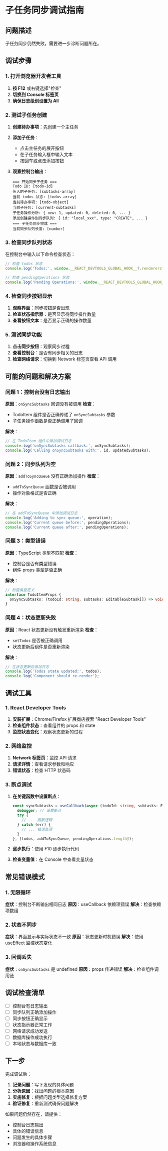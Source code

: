 # 子任务同步调试指南

## 问题描述

子任务同步仍然失败，需要进一步诊断问题所在。

## 调试步骤

### 1. 打开浏览器开发者工具

1. **按 F12** 或右键选择"检查"
2. **切换到 Console 标签页**
3. **确保日志级别设置为 All**

### 2. 测试子任务创建

1. **创建待办事项**：先创建一个主任务
2. **添加子任务**：
   - 点击主任务的展开按钮
   - 在子任务输入框中输入文本
   - 按回车或点击添加按钮

3. **观察控制台输出**：
   ```
   === 开始同步子任务 ===
   Todo ID: [todo-id]
   传入的子任务: [subtasks-array]
   当前 todos 状态: [todos-array]
   当前待办事项: [todo-object]
   当前子任务: [current-subtasks]
   子任务操作分析: { new: 1, updated: 0, deleted: 0, ... }
   添加创建操作到同步队列: { id: "local_xxx", type: "CREATE", ... }
   === 子任务同步完成 ===
   当前同步队列长度: [number]
   ```

### 3. 检查同步队列状态

在控制台中输入以下命令检查状态：

```javascript
// 检查 todos 状态
console.log('Todos:', window.__REACT_DEVTOOLS_GLOBAL_HOOK__?.renderers?.get(1)?.getCurrentFiber()?.memoizedState?.baseQueue?.payload?.memoizedState);

// 检查 pendingOperations 状态
console.log('Pending Operations:', window.__REACT_DEVTOOLS_GLOBAL_HOOK__?.renderers?.get(1)?.getCurrentFiber()?.memoizedState?.baseQueue?.payload?.memoizedState);
```

### 4. 检查同步按钮显示

1. **观察界面**：同步按钮是否出现
2. **检查状态指示器**：是否显示待同步操作数量
3. **查看按钮文本**：是否显示正确的操作数量

### 5. 测试同步功能

1. **点击同步按钮**：观察同步过程
2. **查看控制台**：是否有同步相关的日志
3. **检查网络请求**：切换到 Network 标签页查看 API 调用

## 可能的问题和解决方案

### 问题 1：控制台没有日志输出

**原因**：`onSyncSubtasks` 回调没有被调用
**检查**：
- TodoItem 组件是否正确传递了 `onSyncSubtasks` 参数
- 子任务操作函数是否正确调用了回调

**解决**：
```typescript
// 在 TodoItem 组件中添加调试日志
console.log('onSyncSubtasks callback:', onSyncSubtasks);
console.log('Calling onSyncSubtasks with:', id, updatedSubtasks);
```

### 问题 2：同步队列为空

**原因**：`addToSyncQueue` 没有正确添加操作
**检查**：
- `addToSyncQueue` 函数是否被调用
- 操作对象格式是否正确

**解决**：
```typescript
// 在 addToSyncQueue 中添加调试日志
console.log('Adding to sync queue:', operation);
console.log('Current queue before:', pendingOperations);
console.log('Current queue after:', pendingOperations);
```

### 问题 3：类型错误

**原因**：TypeScript 类型不匹配
**检查**：
- 控制台是否有类型错误
- 组件 props 类型是否正确

**解决**：
```typescript
// 检查类型定义
interface TodoItemProps {
  onSyncSubtasks: (todoId: string, subtasks: EditableSubtask[]) => void;
}
```

### 问题 4：状态更新失败

**原因**：React 状态更新没有触发重新渲染
**检查**：
- `setTodos` 是否被正确调用
- 状态更新后组件是否重新渲染

**解决**：
```typescript
// 在状态更新后添加日志
console.log('Todos state updated:', todos);
console.log('Component should re-render');
```

## 调试工具

### 1. React Developer Tools

1. **安装扩展**：Chrome/Firefox 扩展商店搜索 "React Developer Tools"
2. **检查组件状态**：查看组件的 props 和 state
3. **监控状态变化**：观察状态更新的过程

### 2. 网络监控

1. **Network 标签页**：监控 API 请求
2. **请求详情**：查看请求参数和响应
3. **错误状态**：检查 HTTP 状态码

### 3. 断点调试

1. **在关键函数中设置断点**：
   ```typescript
   const syncSubtasks = useCallback(async (todoId: string, subtasks: EditableSubtask[]) => {
     debugger; // 设置断点
     try {
       // ... 函数逻辑
     } catch (err) {
       // ... 错误处理
     }
   }, [todos, addToSyncQueue, pendingOperations.length]);
   ```

2. **逐步执行**：使用 F10 逐步执行代码
3. **检查变量值**：在 Console 中查看变量状态

## 常见错误模式

### 1. 无限循环

**症状**：控制台不断输出相同日志
**原因**：useCallback 依赖项错误
**解决**：检查依赖项数组

### 2. 状态不同步

**症状**：界面显示与实际状态不一致
**原因**：状态更新时机错误
**解决**：使用 useEffect 监控状态变化

### 3. 回调丢失

**症状**：`onSyncSubtasks` 是 undefined
**原因**：props 传递错误
**解决**：检查组件调用链

## 调试检查清单

- [ ] 控制台有日志输出
- [ ] 同步队列正确添加操作
- [ ] 同步按钮正确显示
- [ ] 状态指示器正常工作
- [ ] 网络请求成功发送
- [ ] 数据库操作成功执行
- [ ] 本地状态与数据库一致

## 下一步

完成调试后：

1. **记录问题**：写下发现的具体问题
2. **分析原因**：找出问题的根本原因
3. **实施修复**：根据问题类型选择修复方案
4. **验证修复**：重新测试确保问题解决

如果问题仍然存在，请提供：
- 控制台日志输出
- 具体的错误信息
- 问题发生的具体步骤
- 浏览器和操作系统信息
